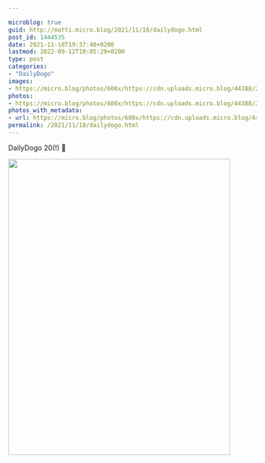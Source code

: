 ```yaml
---

microblog: true
guid: http://matti.micro.blog/2021/11/18/dailydogo.html
post_id: 1444535
date: 2021-11-18T19:37:40+0200
lastmod: 2022-09-12T10:05:29+0200
type: post
categories:
- "DailyDogo"
images:
- https://micro.blog/photos/600x/https://cdn.uploads.micro.blog/44388/2021/2950cf9e19.jpg
photos:
- https://micro.blog/photos/600x/https://cdn.uploads.micro.blog/44388/2021/2950cf9e19.jpg
photos_with_metadata:
- url: https://micro.blog/photos/600x/https://cdn.uploads.micro.blog/44388/2021/2950cf9e19.jpg
permalink: /2021/11/18/dailydogo.html
---
```

DailyDogo 20(!) 🐶

<img src="/media/uploads/2021/2950cf9e19.jpg" width="450" height="600" alt="" />

